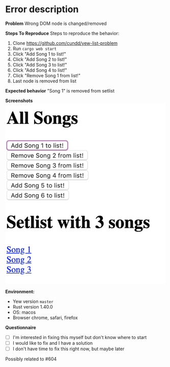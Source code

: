 # Error description

**Problem**
Wrong DOM node is changed/removed

**Steps To Reproduce**
Steps to reproduce the behavior:
1. Clone https://github.com/cundd/yew-list-problem
2. Run `cargo web start`
3. Click "Add Song 1 to list!"
4. Click "Add Song 2 to list!"
5. Click "Add Song 3 to list!"
6. Click "Add Song 4 to list!"
7. Click "Remove Song 1 from list!"
8. Last node is removed from list

**Expected behavior**
"Song 1" is removed from setlist

**Screenshots**
![Bad state](/error-screenshot.png "Bad state")

**Environment:**
 - Yew version `master`
 - Rust version 1.40.0
 - OS: macos
 - Browser chrome, safari, firefox

**Questionnaire**
<!-- Developing Yew is a community effort! -->
<!-- If you feel up to the challenge, please check one of the boxes below: -->
- [ ] I'm interested in fixing this myself but don't know where to start
- [ ] I would like to fix and I have a solution
- [ ] I don't have time to fix this right now, but maybe later

Possibly related to #604
